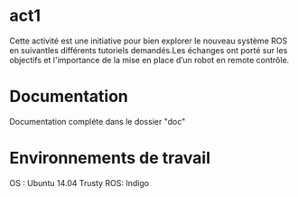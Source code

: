 act1
=====================
Cette activité est une initiative pour bien explorer le nouveau système ROS en suivantles différents tutoriels demandés.Les échanges ont porté sur les objectifs  et l'importance de la mise en place d’un robot en remote contrôle. 



Documentation
=============

Documentation compléte dans le dossier "doc"



Environnements de travail
=========================

OS : Ubuntu 14.04 Trusty
ROS: Indigo 
